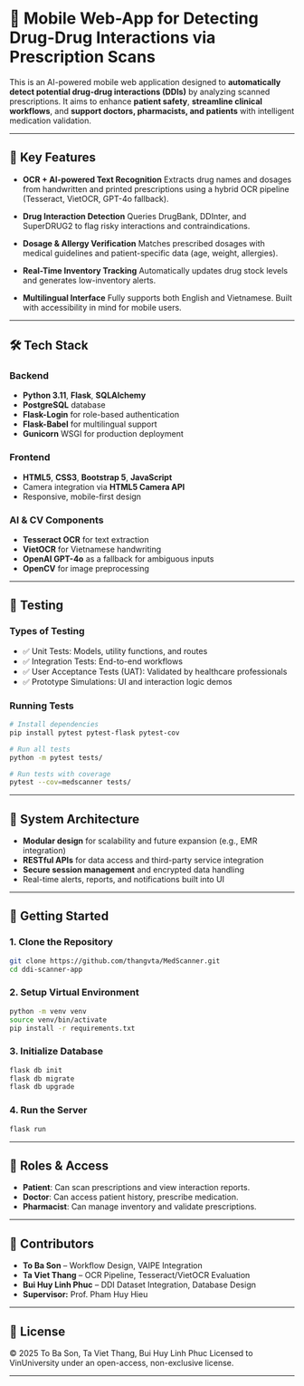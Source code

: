 
# 📱 Mobile Web-App for Detecting Drug-Drug Interactions via Prescription Scans

This is an AI-powered mobile web application designed to **automatically detect potential drug-drug interactions (DDIs)** by analyzing scanned prescriptions. It aims to enhance **patient safety**, **streamline clinical workflows**, and **support doctors, pharmacists, and patients** with intelligent medication validation.

---

## 🧠 Key Features

* **OCR + AI-powered Text Recognition**
  Extracts drug names and dosages from handwritten and printed prescriptions using a hybrid OCR pipeline (Tesseract, VietOCR, GPT-4o fallback).

* **Drug Interaction Detection**
  Queries DrugBank, DDInter, and SuperDRUG2 to flag risky interactions and contraindications.

* **Dosage & Allergy Verification**
  Matches prescribed dosages with medical guidelines and patient-specific data (age, weight, allergies).

* **Real-Time Inventory Tracking**
  Automatically updates drug stock levels and generates low-inventory alerts.

* **Multilingual Interface**
  Fully supports both English and Vietnamese. Built with accessibility in mind for mobile users.

---

## 🛠️ Tech Stack

### Backend

* **Python 3.11**, **Flask**, **SQLAlchemy**
* **PostgreSQL** database
* **Flask-Login** for role-based authentication
* **Flask-Babel** for multilingual support
* **Gunicorn** WSGI for production deployment

### Frontend

* **HTML5**, **CSS3**, **Bootstrap 5**, **JavaScript**
* Camera integration via **HTML5 Camera API**
* Responsive, mobile-first design

### AI & CV Components

* **Tesseract OCR** for text extraction
* **VietOCR** for Vietnamese handwriting
* **OpenAI GPT-4o** as a fallback for ambiguous inputs
* **OpenCV** for image preprocessing

---

## 🧪 Testing

### Types of Testing

* ✅ Unit Tests: Models, utility functions, and routes
* ✅ Integration Tests: End-to-end workflows
* ✅ User Acceptance Tests (UAT): Validated by healthcare professionals
* ✅ Prototype Simulations: UI and interaction logic demos

### Running Tests

```bash
# Install dependencies
pip install pytest pytest-flask pytest-cov

# Run all tests
python -m pytest tests/

# Run tests with coverage
pytest --cov=medscanner tests/
```

---

## 🏥 System Architecture

* **Modular design** for scalability and future expansion (e.g., EMR integration)
* **RESTful APIs** for data access and third-party service integration
* **Secure session management** and encrypted data handling
* Real-time alerts, reports, and notifications built into UI

---

## 🚀 Getting Started

### 1. Clone the Repository

```bash
git clone https://github.com/thangvta/MedScanner.git
cd ddi-scanner-app
```

### 2. Setup Virtual Environment

```bash
python -m venv venv
source venv/bin/activate  
pip install -r requirements.txt
```

### 3. Initialize Database

```bash
flask db init
flask db migrate
flask db upgrade
```

### 4. Run the Server

```bash
flask run
```

---

## 🔐 Roles & Access

* **Patient**: Can scan prescriptions and view interaction reports.
* **Doctor**: Can access patient history, prescribe medication.
* **Pharmacist**: Can manage inventory and validate prescriptions.

---

## 👥 Contributors

* **To Ba Son** – Workflow Design, VAIPE Integration
* **Ta Viet Thang** – OCR Pipeline, Tesseract/VietOCR Evaluation
* **Bui Huy Linh Phuc** – DDI Dataset Integration, Database Design
* **Supervisor:** Prof. Pham Huy Hieu

---

## 📄 License

© 2025 To Ba Son, Ta Viet Thang, Bui Huy Linh Phuc
Licensed to VinUniversity under an open-access, non-exclusive license.

---

